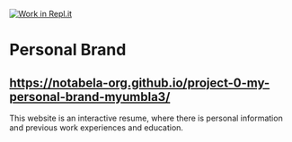 [![Work in Repl.it](https://classroom.github.com/assets/work-in-replit-14baed9a392b3a25080506f3b7b6d57f295ec2978f6f33ec97e36a161684cbe9.svg)](https://classroom.github.com/online_ide?assignment_repo_id=4169427&assignment_repo_type=AssignmentRepo)
# Personal Brand
## https://notabela-org.github.io/project-0-my-personal-brand-myumbla3/
This website is an interactive resume, where there is personal information and previous work experiences and education.
